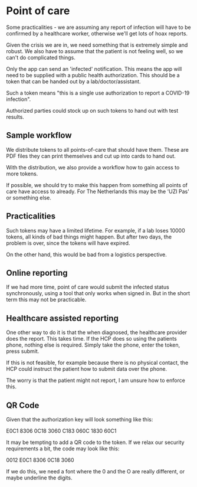 # Point of care
Some practicalities - we are assuming any report of infection will have to
be confirmed by a healthcare worker, otherwise we'll get lots of hoax
reports.

Given the crisis we are in, we need something that is extremely simple and
robust. We also have to assume that the patient is not feeling well, so we
can't do complicated things. 

Only the app can send an 'infected' notification. This means the app will
need to be supplied with a public health authorization. This should be a
token that can be handed out by a lab/doctor/assistant.

Such a token means "this is a single use authorization to report a COVID-19
infection".

Authorized parties could stock up on such tokens to hand out with test
results.

## Sample workflow
We distribute tokens to all points-of-care that should have them. These are
PDF files they can print themselves and cut up into cards to hand out.

With the distribution, we also provide a workflow how to gain access to more
tokens.

If possible, we should try to make this happen from something all points of
care have access to already. For The Netherlands this may be the 'UZI Pas'
or something else.

## Practicalities
Such tokens may have a limited lifetime. For example, if a lab loses 10000
tokens, all kinds of bad things might happen. But after two days, the
problem is over, since the tokens will have expired.

On the other hand, this would be bad from a logistics perspective.

## Online reporting
If we had more time, point of care would submit the infected status
synchronously, using a tool that only works when signed in. But in the short
term this may not be practicable.

## Healthcare assisted reporting
One other way to do it is that the when diagnosed, the healthcare provider
does the report. This takes time. If the HCP does so using the patients
phone, nothing else is required. Simply take the phone, enter the token,
press submit.

If this is not feasible, for example because there is no physical contact,
the HCP could instruct the patient how to submit data over the phone.

The worry is that the patient might not report, I am unsure how to enforce
this.

## QR Code
Given that the authorization key will look something like this:

E0C1 8306 0C18 3060 C183 060C 1830 60C1

It may be tempting to add a QR code to the token. If we relax our security
requirements a bit, the code may look like this:

0012 E0C1 8306 0C18 3060

If we do this, we need a font where the 0 and the O are really different, or
maybe underline the digits.



